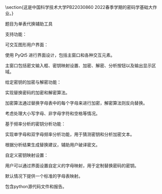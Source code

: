 \section{这是中国科学技术大学PB22030860 2022春季学期的密码学基础大作业。}

题目为单表代换辅助工具

支持功能：

可交互图形用户界面：

使用 PyQt5 进行界面设计，包括主窗口和各种交互元素。
  
  主窗口包括密文输入框、密钥映射设置、加密、解密、分析按钮以及输出显示区域。
  
给定密钥的加密与解密功能：

  实现替换密码的加密和解密算法。
  
  加密算法通过替换字母表中的每个字母来进行加密，解密算法则反向替换。
  
  考虑处理大小写字母、非字母字符和空格等情况。
  
基于频率分析的密钥分析功能：

  实现单字母和双字母频率分析功能，用于猜测密钥和分析加密文本。
  
  根据分析结果生成替换建议，辅助用户破译密文。
  
自定义密钥映射设置：

  用户可以通过界面设置自定义的字母映射，用于定制替换密码的密钥。
  
  默认情况下提供一个标准的字母表映射。
  
包含python源代码文件和报告。

